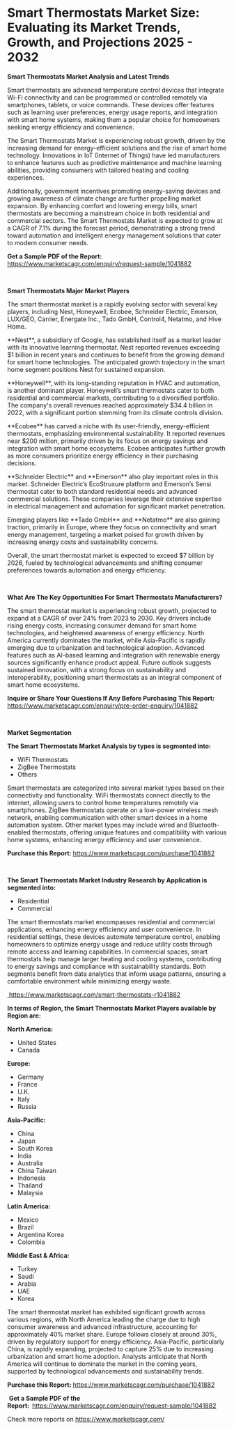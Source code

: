 <p><h1>Smart Thermostats Market Size: Evaluating its Market Trends, Growth, and Projections 2025 - 2032</h1></p><p><strong>Smart Thermostats Market Analysis and Latest Trends</strong></p>
<p><p>Smart thermostats are advanced temperature control devices that integrate Wi-Fi connectivity and can be programmed or controlled remotely via smartphones, tablets, or voice commands. These devices offer features such as learning user preferences, energy usage reports, and integration with smart home systems, making them a popular choice for homeowners seeking energy efficiency and convenience.</p><p>The Smart Thermostats Market is experiencing robust growth, driven by the increasing demand for energy-efficient solutions and the rise of smart home technology. Innovations in IoT (Internet of Things) have led manufacturers to enhance features such as predictive maintenance and machine learning abilities, providing consumers with tailored heating and cooling experiences.</p><p>Additionally, government incentives promoting energy-saving devices and growing awareness of climate change are further propelling market expansion. By enhancing comfort and lowering energy bills, smart thermostats are becoming a mainstream choice in both residential and commercial sectors. The Smart Thermostats Market is expected to grow at a CAGR of 7.1% during the forecast period, demonstrating a strong trend toward automation and intelligent energy management solutions that cater to modern consumer needs.</p></p>
<p><strong>Get a Sample PDF of the Report:&nbsp;</strong> <a href="https://www.marketscagr.com/enquiry/request-sample/1041882?utm_campaign=1835&utm_medium=2&utm_source=Github&utm_content=ia&utm_term=10022025&utm_id=smart-thermostats">https://www.marketscagr.com/enquiry/request-sample/1041882</a></p>
<p>&nbsp;</p>
<p><strong>Smart Thermostats Major Market Players</strong></p>
<p><p>The smart thermostat market is a rapidly evolving sector with several key players, including Nest, Honeywell, Ecobee, Schneider Electric, Emerson, LUX/GEO, Carrier, Energate Inc., Tado GmbH, Control4, Netatmo, and Hive Home. </p><p>**Nest**, a subsidiary of Google, has established itself as a market leader with its innovative learning thermostat. Nest reported revenues exceeding $1 billion in recent years and continues to benefit from the growing demand for smart home technologies. The anticipated growth trajectory in the smart home segment positions Nest for sustained expansion.</p><p>**Honeywell**, with its long-standing reputation in HVAC and automation, is another dominant player. Honeywell’s smart thermostats cater to both residential and commercial markets, contributing to a diversified portfolio. The company's overall revenues reached approximately $34.4 billion in 2022, with a significant portion stemming from its climate controls division.</p><p>**Ecobee** has carved a niche with its user-friendly, energy-efficient thermostats, emphasizing environmental sustainability. It reported revenues near $200 million, primarily driven by its focus on energy savings and integration with smart home ecosystems. Ecobee anticipates further growth as more consumers prioritize energy efficiency in their purchasing decisions.</p><p>**Schneider Electric** and **Emerson** also play important roles in this market. Schneider Electric’s EcoStruxure platform and Emerson’s Sensi thermostat cater to both standard residential needs and advanced commercial solutions. These companies leverage their extensive expertise in electrical management and automation for significant market penetration.</p><p>Emerging players like **Tado GmbH** and **Netatmo** are also gaining traction, primarily in Europe, where they focus on connectivity and smart energy management, targeting a market poised for growth driven by increasing energy costs and sustainability concerns.</p><p>Overall, the smart thermostat market is expected to exceed $7 billion by 2026, fueled by technological advancements and shifting consumer preferences towards automation and energy efficiency.</p></p>
<p>&nbsp;</p>
<p><strong>What Are The Key Opportunities For Smart Thermostats Manufacturers?</strong></p>
<p><p>The smart thermostat market is experiencing robust growth, projected to expand at a CAGR of over 24% from 2023 to 2030. Key drivers include rising energy costs, increasing consumer demand for smart home technologies, and heightened awareness of energy efficiency. North America currently dominates the market, while Asia-Pacific is rapidly emerging due to urbanization and technological adoption. Advanced features such as AI-based learning and integration with renewable energy sources significantly enhance product appeal. Future outlook suggests sustained innovation, with a strong focus on sustainability and interoperability, positioning smart thermostats as an integral component of smart home ecosystems.</p></p>
<p><strong>Inquire or Share Your Questions If Any Before Purchasing This Report:</strong> <a href="https://www.marketscagr.com/enquiry/pre-order-enquiry/1041882?utm_campaign=1835&utm_medium=2&utm_source=Github&utm_content=ia&utm_term=10022025&utm_id=smart-thermostats">https://www.marketscagr.com/enquiry/pre-order-enquiry/1041882</a></p>
<p>&nbsp;</p>
<p><strong>Market Segmentation</strong></p>
<p><strong>The Smart Thermostats Market Analysis by types is segmented into:</strong></p>
<p><ul><li>WiFi Thermostats</li><li>ZigBee Thermostats</li><li>Others</li></ul></p>
<p><p>Smart thermostats are categorized into several market types based on their connectivity and functionality. WiFi thermostats connect directly to the internet, allowing users to control home temperatures remotely via smartphones. ZigBee thermostats operate on a low-power wireless mesh network, enabling communication with other smart devices in a home automation system. Other market types may include wired and Bluetooth-enabled thermostats, offering unique features and compatibility with various home systems, enhancing energy efficiency and user convenience.</p></p>
<p><strong>Purchase this Report:&nbsp;</strong><a href="https://www.marketscagr.com/purchase/1041882?utm_campaign=1835&utm_medium=2&utm_source=Github&utm_content=ia&utm_term=10022025&utm_id=smart-thermostats">https://www.marketscagr.com/purchase/1041882</a></p>
<p>&nbsp;</p>
<p><strong>The Smart Thermostats Market Industry Research by Application is segmented into:</strong></p>
<p><ul><li>Residential</li><li>Commercial</li></ul></p>
<p><p>The smart thermostats market encompasses residential and commercial applications, enhancing energy efficiency and user convenience. In residential settings, these devices automate temperature control, enabling homeowners to optimize energy usage and reduce utility costs through remote access and learning capabilities. In commercial spaces, smart thermostats help manage larger heating and cooling systems, contributing to energy savings and compliance with sustainability standards. Both segments benefit from data analytics that inform usage patterns, ensuring a comfortable environment while minimizing energy waste.</p></p>
<p><a href="https://www.marketscagr.com/smart-thermostats-r1041882?utm_campaign=1835&utm_medium=2&utm_source=Github&utm_content=ia&utm_term=10022025&utm_id=smart-thermostats">&nbsp;https://www.marketscagr.com/smart-thermostats-r1041882</a></p>
<p><strong>In terms of Region, the Smart Thermostats Market Players available by Region are:</strong></p>
<p>
    <p> <strong> North America: </strong>
        <ul>
            <li>United States</li>
            <li>Canada</li>
        </ul>
        </p> 
    <p> <strong> Europe: </strong>
        <ul>
            <li>Germany</li>
            <li>France</li>
            <li>U.K.</li>
            <li>Italy</li>
            <li>Russia</li>
        </ul>
        </p> 
    <p> <strong> Asia-Pacific: </strong>
        <ul>
            <li>China</li>
            <li>Japan</li>
            <li>South Korea</li>
            <li>India</li>
            <li>Australia</li>
            <li>China Taiwan</li>
            <li>Indonesia</li>
            <li>Thailand</li>
            <li>Malaysia</li>
        </ul>
        </p> 
    <p> <strong> Latin America: </strong>
        <ul>
            <li>Mexico</li>
            <li>Brazil</li>
            <li>Argentina Korea</li>
            <li>Colombia</li>
        </ul>
        </p> 
    <p> <strong> Middle East & Africa: </strong>
        <ul>
            <li>Turkey</li>
            <li>Saudi</li>
            <li>Arabia</li>
            <li>UAE</li>
            <li>Korea</li>
        </ul>
    </p>
    </p>
<p><p>The smart thermostat market has exhibited significant growth across various regions, with North America leading the charge due to high consumer awareness and advanced infrastructure, accounting for approximately 40% market share. Europe follows closely at around 30%, driven by regulatory support for energy efficiency. Asia-Pacific, particularly China, is rapidly expanding, projected to capture 25% due to increasing urbanization and smart home adoption. Analysts anticipate that North America will continue to dominate the market in the coming years, supported by technological advancements and sustainability trends.</p></p>
<p><strong>Purchase this Report: </strong><a href="https://www.marketscagr.com/purchase/1041882?utm_campaign=1835&utm_medium=2&utm_source=Github&utm_content=ia&utm_term=10022025&utm_id=smart-thermostats">https://www.marketscagr.com/purchase/1041882</a></p>
<p>&nbsp;<strong>Get a Sample PDF of the Report:&nbsp;&nbsp;</strong><a href="https://www.marketscagr.com/enquiry/request-sample/1041882?utm_campaign=1835&utm_medium=2&utm_source=Github&utm_content=ia&utm_term=10022025&utm_id=smart-thermostats">https://www.marketscagr.com/enquiry/request-sample/1041882</a></p>
<p><strong></strong></p>
<p>Check more reports on <a href="https://www.marketscagr.com/?utm_campaign=1835&utm_medium=2&utm_source=Github&utm_content=ia&utm_term=10022025&utm_id=smart-thermostats">https://www.marketscagr.com/</a></p>